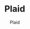 ---
designer: Endless Knot
description: "Collection%3A%20Hand-Knotted%20Collection%0AColor%3A%2009-Cream%0AMaterial%3A%20Wool%20%26%20Tencel"
image_primary: img/cream-600x722.jpg
image_secondary: ../../../images/blank.png
manufacturer: Endless Knot
href: https://endlessknotrugs.com/product/plaid/
subtitle: Plaid
tags: 
  - endless_knot
  - hand-knotted-rugs
title: Plaid
image_thumb: img/cream-300x300.jpg
category: hand-knotted-rugs
slug: /manufacturers/endless-knot/hand-knotted-rugs/endless-knot-plaid
---